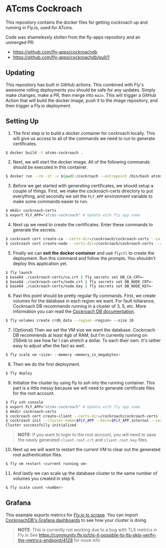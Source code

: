 # ATcms Cockroach

This repository contains the docker files for getting cockroach up and running in Fly.io, used for ATcms.

Code was shamelessly stollen from the fly-apps repository and an unmerged PR:

- <https://github.com/fly-apps/cockroachdb>
- <https://github.com/fly-apps/cockroachdb/pull/1>

## Updating

This repository has built in GitHub actions. This combined with Fly's awesome rolling deployments you should be safe for any updates. Simply make changes, make a PR, then merge into `main`. This will trigger a GitHub Action that will build the docker image, push it to the image repository, and then trigger a Fly.io deployment.

## Setting Up

1. The first step is to build a docker container for cockroach locally. This will give us access to all of the commands we need to run to generate certificates.

  ```sh
  $ docker build -t atcms-cockroach .
  ```

2. Next, we will start the docker image. All of the following commands should be executed in this container.

  ```sh
  $ docker run --rm -it -v $(pwd):/cockroach --entrypoint /bin/bash atcms-cockroach
  ```

3. Before we get started with generating certificates, we should setup a couple of things. First, we make the cockroach-certs directory to put everything, and secondly we set the `FLY_APP` environment variable to make some commands easier to run.

  ```sh
  $ mkdir cockroach-certs
  $ export FLY_APP="atcms-cockroach" # Update with fly app name
  ```

4. Next up we need to create the certificates. Enter these commands to generate the secrets.

  ```sh
  $ cockroach cert create-ca --certs-dir=/cockroach/cockroach-certs --ca-key=/cockroach/cockroach-certs/ca.key
  $ cockroach cert create-node --certs-dir=/cockroach/cockroach-certs --ca-key=/cockroach/cockroach-certs/ca.key 127.0.0.1 localhost $FLY_APP.internal "*.$FLY_APP.internal" "*.vm.$FLY_APP.internal" "*.nearest.of.$FLY_APP.internal" $FLY_APP.fly.dev
  ```

5. Finally we can **exit the docker container** and use `flyctl` to create the deployment. Run this command and follow the prompts. You shouldn't deploy this application yet.

  ```bash
  $ fly launch
  $ base64 ./cockroach-certs/ca.crt | fly secrets set DB_CA_CRT=-
  $ base64 ./cockroach-certs/node.crt | fly secrets set DB_NODE_CRT=-
  $ base64 ./cockroach-certs/node.key | fly secrets set DB_NODE_KEY=-
  ```

6. Past this point should be pretty regular fly commands. First, we create volumes for the database in each region we want.  For fault tollarance, Cockroach DB recommends running in a cluster of 3, 5, etc. More information you can read the [Cockroach DB documentation](https://www.cockroachlabs.com/docs/stable/recommended-production-settings.html#sizing).

  ```sh
  $ fly volumes create crdb_data --region <region> --size 10
  ```

7. (Optional) Then we set the VM size we want the database. Cockroach DB recommends at least 4gb of RAM, but I'm currently running on 256mb to see how far I can stretch a dollar. To each their own. It's rather easy to adjust after the fact as well.

  ```sh
  $ fly scale vm <size> --memory <memory_in_megabytes>
  ```

8. Then we do the first deployment.

  ```sh
  $ fly deploy
  ```

9. Initialize the cluster by using fly to ssh into the running container. This part is a little messy because we will need to generate certificate files for the root account.

  ```sh
  $ fly ssh console
  $ export FLY_APP="atcms-cockroach" # Update with fly app name
  $ mkdir cockroach-certs
  $ cockroach cert create-client --certs-dir=/cockroach/cockroach-certs --ca-key=/cockroach/cockroach-certs/ca.key root
  $ cockroach init --cluster-name=$FLY_APP --host=$FLY_APP.internal --certs-dir=/cockroach/cockroach-certs
  Cluster successfully initialized
  ```

  > **NOTE**: If you want to login to the root account, you will need to save the newly generated `client.root.crt` and `client.root.key` files.

10. Next up we will want to restart the current VM to clear out the generated root authentication files.

  ```sh
  $ fly vm restart <current running vm>
  ```

11. And lastly we can scale up the database cluster to the same number of volumes you created in step 6.

  ```sh
  $ fly scale count <number>
  ```

## Grafana

This example exports metrics for [Fly.io to scrape](https://fly.io/blog/hooking-up-fly-metrics/). You can import [CockroachDB's Grafana dashboards](https://github.com/cockroachdb/cockroach/tree/master/monitoring/grafana-dashboards) to see how your cluster is doing.

> **NOTE**: This is currently not working due to a bug with TLS metrics in Fly.io
> See https://community.fly.io/t/is-it-possible-to-tls-skip-verify-the-metrics-endpoint/4128 for more info
